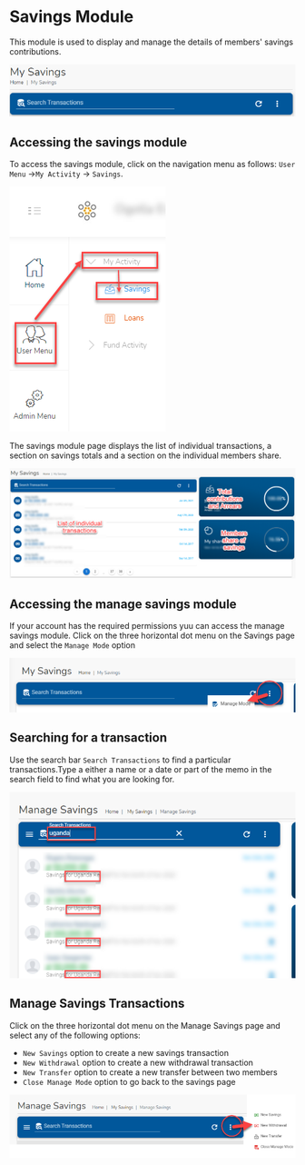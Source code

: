 # Savings Module
This module is used to display and manage the details of members' savings contributions. 

![alt text](../images/3.0_Savings_Banner.png ":size=x150 Savings Banner")

## Accessing the savings module

To access the savings module, click on the navigation menu as follows: `User Menu` ->`My Activity` -> `Savings`.

![alt text](../images/3.1.1_Savings_Menu.png ":size=x200 Savings menu")

The savings module page displays the list of individual transactions, a section on savings totals and a section on the individual members share.

![alt text](../images/3.1.1_Savings_Page.png ":size=x250 Savings page")


## Accessing the manage savings module

If your account has the required permissions yuu can access the manage savings module. Click on the three horizontal dot menu on the Savings page and select the `Manage Mode` option

![alt text](../images/3.1.2_Manage_Savings_Page.png ":size=x150 Manage Savings page")


## Searching for a transaction

Use the search bar `Search Transactions` to find a particular transactions.Type a either a name or a date or part of the memo in the search field to find what you are looking for.


![alt text](../images/3.1.3_Search_Savings_Page.png ":size=x300 Search Savings")


## Manage Savings Transactions

Click on the three horizontal dot menu on the Manage Savings page and select any of the following options:

- `New Savings` option to create a new savings transaction
- `New Withdrawal` option to create a new withdrawal transaction
- `New Transfer` option to create a new transfer between two members
- `Close Manage Mode` option to go back to the savings page
  
![alt text](../images/3.1.4_Manage_Savings_Menu.png ":size=x150 Manage Savings menu")
